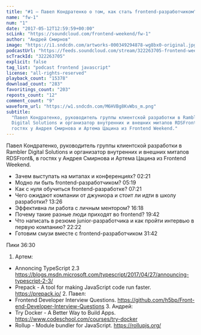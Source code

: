 ```yaml
---
title: "#1 – Павел Кондратенко о том, как стать frontend-разработчиком"
name: "fw-1"
num: "1"
date: "2017-05-12T12:59:59+00:00"
scLink: "https://soundcloud.com/frontend-weekend/fw-1"
author: "Андрей Смирнов"
image: "https://i1.sndcdn.com/artworks-000349294878-wg8bx0-original.jpg"
podcastUrl: "https://feeds.soundcloud.com/stream/322263705-frontend-weekend-fw-1.m4a"
scTrackId: "322263705"
explicit: false
tag_list: "podcast frontend javascript"
license: "all-rights-reserved"
playback_count: "15378"
download_count: "283"
favoritings_count: "203"
reposts_count: "12"
comment_count: "9"
waveform_url: "https://w1.sndcdn.com/M6HVBg8KvWbs_m.png"
subtitle:
  "Павел Кондратенко, руководитель группы клиентской разработки в Rambler
  Digital Solutions и организатор внутренних и внешних митапов RDSFront&, в
  гостях у Андрея Смирнова и Артема Цацина из Frontend Weekend."
---
```


Павел Кондратенко, руководитель группы клиентской разработки в Rambler Digital
Solutions и организатор внутренних и внешних митапов RDSFront&, в гостях у
Андрея Смирнова и Артема Цацина из Frontend Weekend.

- Зачем выступать на митапах и конференциях?
  <timecode sec="141">02:21</timecode>
- Модно ли быть frontend-разработчиком? <timecode sec="319">05:19</timecode>
- Как с нуля обучиться frontend-разработке? <timecode sec="441">07:21</timecode>
- Чего ожидают компании от джуниора и стоит ли идти в школу разработки?
  <timecode sec="806">13:26</timecode>
- Эффективна ли работа с личным ментором? <timecode sec="978">16:18</timecode>
- Почему такие разные люди приходят во frontend?
  <timecode sec="1182">19:42</timecode>
- Что написать в резюме junior-разработчика и как пройти интервью в первую
  компанию? <timecode sec="1342">22:22</timecode>
- Готовим смузи вместе с frontend-разработчиком
  <timecode sec="1902">31:42</timecode>

Пики <timecode sec="2190">36:30</timecode>

1. Артем:

- Annoncing TypeScript 2.3
  <https://blogs.msdn.microsoft.com/typescript/2017/04/27/announcing-typescript-2-3/>
- Prepack - A tool for making JavaScript code run faster. <https://prepack.io/>
  2. Павел:
- Frontend Developer Interview Questions.
  <https://github.com/h5bp/Front-end-Developer-Interview-Questions>
  3. Андрей:
- Try Docker - A Better Way to Build Apps.
  <https://www.codeschool.com/courses/try-docker>
- Rollup - Module bundler for JavaScript. <https://rollupjs.org/>
